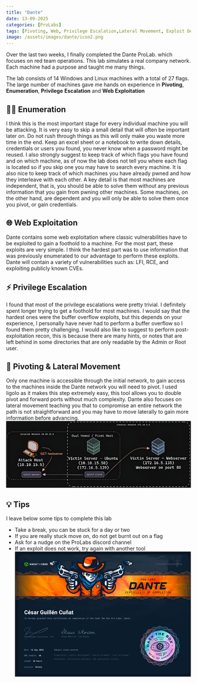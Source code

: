 ```yaml
---
title: "Dante"
date: 13-09-2025
categories: [ProLabs]
tags: [Pivoting, Web, Privilege Escalation,Lateral Movement, Exploit Development]
image: /assets/images/dante/icon2.png
---
```


Over the last two weeks, I finally completed the Dante ProLab. which focuses on red team operations. This lab simulates a real company network. Each machine had a purpose and taught me many things.

The lab consists of 14 Windows and Linux machines with a total of 27 flags. The large number of machines gave me hands on experience in **Pivoting**, **Enumeration**, **Privilege** **Escalation** and **Web Exploitation**

## 🕵️‍♂️ Enumeration
I think this is the most important stage for every individual machine you will be attacking. It is very easy to skip a small detail that will often be important later on. Do not rush through things as this will only make you waste more time in the end. Keep an excel sheet or a notebook to write down details, credentials or users you found, you never know when a password might be reused. I also strongly suggest to keep track of which flags you have found and on which machine, as of now the lab does not tell you where each flag is located so if you skip one you may have to search every machine. It is also nice to keep track of which machines you have already pwned and how they interleave with each other. A key detail is that most machines are independent, that is, you should be able to solve them without any previous information that you gain from pwning other machines. Some machines, on the other hand, are dependent and you will only be able to solve them once you pivot, or gain credentials.

## 🌐 Web Exploitation
Dante contains some web exploitation where classic vulnerabilities have to be exploited to gain a foothold to a machine. For the most part, these exploits are very simple. I think the hardest part was to use information that was previously enumerated to our advantage to perform these exploits. Dante will contain a variety of vulnerabilities such as: LFI, RCE, and exploiting publicly known CVEs.

## ⚡ Privilege Escalation
I found that most of the privilege escalations were pretty trivial. I definitely spent longer trying to get a foothold for most machines. I would say that the hardest ones were the buffer overflow exploits, but this depends on your experience, I personally have never had to perform a buffer overflow so I found them pretty challenging. I would also like to suggest to perform post-exploitation recon, this is because there are many hints, or notes that are left behind in some directories that are only readable by the Admin or Root user. 

## 🔀 Pivoting & Lateral Movement
Only one machine is accessible through the initial network, to gain access to the machines inside the Dante network you will need to pivot. I used ligolo as it makes this step extremely easy, this tool allows you to double pivot and forward ports without much complexity. Dante also focuses on lateral movement teaching you that to compromise an entire network the path is not straightforward and you may have to move laterally to gain more information before advancing. 
![dante](/assets/images/dante/pivot2.png)

## 💡 Tips
I leave below some  tips to complete this lab
* Take a break, you can be stuck for a day or two 
* If you are really stuck move on, do not get burnt out on a flag
* Ask for a nudge on the ProLabs discord channel
* If an exploit does not work, try again with another tool
![dante](/assets/images/dante/Dante.png)
